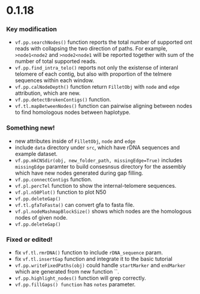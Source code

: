 # 0.1.18

### Key modification
* `vf.pp.searchNodes()` function reports the total number of supported ont reads with collapsing the two direction of paths. For example, `>node1<node2` and `>node2<node1` will be reported together with sum of the number of total supported reads. 
* `vf.pp.find_intra_telo()` reports not only the existense of interanl telomere of each contig, but also with proportion of the telmere sequences within each window.
* `vf.pp.calNodeDepth()` function return `FilletObj` with `node` and `edge` attribution, which are new.
* `vf.pp.detectBrokenContigs()` function.
* `vf.tl.mapBetweenNodes()` function can pairwise aligning between nodes to find homologous nodes between haplotype.
  

### Something new!
* new attributes inside of `FilletObj`, `node` and `edge`
* include `data` directory under `src`, which have rDNA sequences and example dataset. 
* `vf.pp.mkCNSdir(obj, new_folder_path, missingEdge=True)` includes `missingEdge` paramter to build consesnsus directory for the assembly which have new nodes generated during gap filling. 
* `vf.pp.connectContigs` function.
* `vf.pl.percTel` function to show the internal-telomere sequences.
* `vf.pl.n50Plot()` function to plot N50
* `vf.pp.deleteGap()`
* `vf.tl.gfaToFasta()` can convert gfa to fasta file.
* `vf.pl.nodeMashmapBlockSize()` shows which nodes are the homologous nodes of given node. 
* `vf.pp.deleteGap()`


### Fixed or edited!
* fix `vf.tl.rmrDNA()` function to include `rDNA_sequence` param.
* fix `vf.tl.insertGap` function and integrate it to the basic tutorial
* `vf.pp.writeFixedPaths(obj)` could handle `startMarker` and `endMarker` which are generated from new function ``.
* `vf.pp.highlight_nodes()` function will grep correctly.
* `vf.pp.fillGaps() function` has `notes` parameter.


